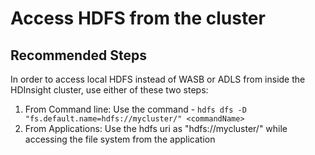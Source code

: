 <properties
    pageTitle="Access HDFS from the cluster"
    description="Access HDFS from the cluster"
    service="microsoft.hdinsight"
    resource="clusters"
    authors="bharathb"
    ms.author="jaserano"
    displayOrder=""
    selfHelpType="Generic"
    supportTopicIds="32636425"
    resourceTags=""
    productPesIds="15078"
    cloudEnvironments="public, MoonCake"
    articleId="bb094bd0-f9c8-49d7-86d3-8be6432d30c4"
/>

# Access HDFS from the cluster

## **Recommended Steps**

In order to access local HDFS instead of WASB or ADLS from inside the HDInsight cluster, use either of these two steps:

1. From Command line: Use the command - `hdfs dfs -D "fs.default.name=hdfs://mycluster/" <commandName>`
2. From Applications: Use the hdfs uri as "hdfs://mycluster/" while accessing the file system from the application
